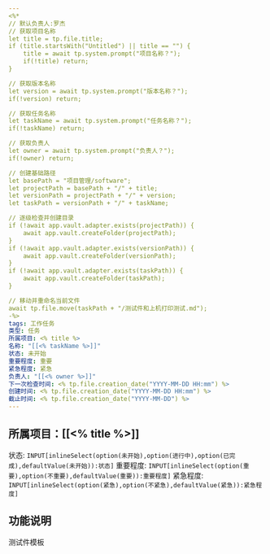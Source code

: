 ```yaml
---
<%*
// 默认负责人:罗杰
// 获取项目名称
let title = tp.file.title;
if (title.startsWith("Untitled") || title == "") {
    title = await tp.system.prompt("项目名称？");
    if(!title) return;
}

// 获取版本名称
let version = await tp.system.prompt("版本名称？");
if(!version) return;

// 获取任务名称
let taskName = await tp.system.prompt("任务名称？");
if(!taskName) return;

// 获取负责人
let owner = await tp.system.prompt("负责人？");
if(!owner) return;

// 创建基础路径
let basePath = "项目管理/software";
let projectPath = basePath + "/" + title;
let versionPath = projectPath + "/" + version;
let taskPath = versionPath + "/" + taskName;

// 逐级检查并创建目录
if (!await app.vault.adapter.exists(projectPath)) {
    await app.vault.createFolder(projectPath);
}
if (!await app.vault.adapter.exists(versionPath)) {
    await app.vault.createFolder(versionPath);
}
if (!await app.vault.adapter.exists(taskPath)) {
    await app.vault.createFolder(taskPath);
}

// 移动并重命名当前文件
await tp.file.move(taskPath + "/测试件和上机打印测试.md");
-%>
tags: 工作任务
类型: 任务
所属项目: <% title %>
名称: "[[<% taskName %>]]"
状态: 未开始
重要程度: 重要
紧急程度: 紧急
负责人: "[[<% owner %>]]"
下一次检查时间: <% tp.file.creation_date("YYYY-MM-DD HH:mm") %>
创建时间: <% tp.file.creation_date("YYYY-MM-DD HH:mm") %>
截止时间: <% tp.file.creation_date("YYYY-MM-DD") %>
---
```

## 所属项目：[[<% title %>]]

状态: `INPUT[inlineSelect(option(未开始),option(进行中),option(已完成),defaultValue(未开始)):状态]` 重要程度: `INPUT[inlineSelect(option(重要),option(不重要),defaultValue(重要)):重要程度]` 紧急程度: `INPUT[inlineSelect(option(紧急),option(不紧急),defaultValue(紧急)):紧急程度]`

## 功能说明



测试件模板